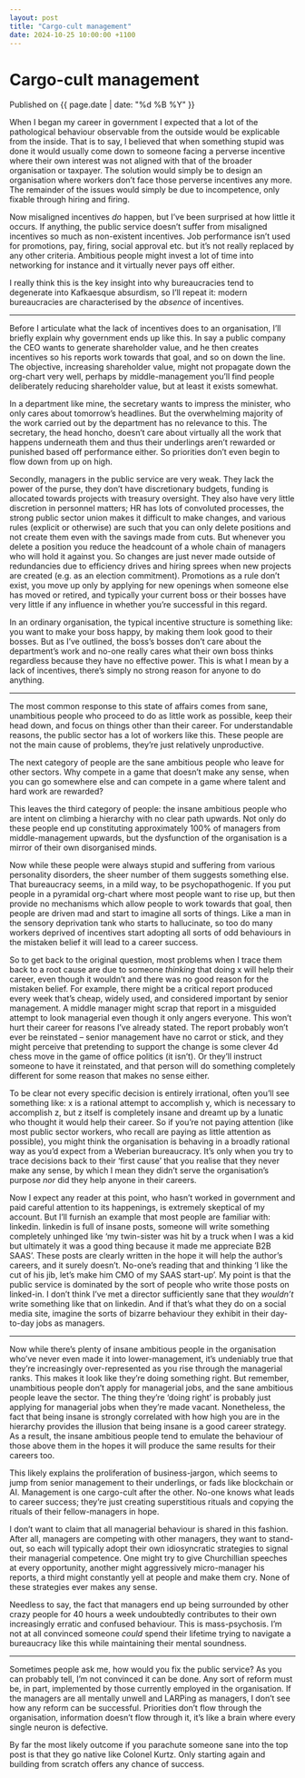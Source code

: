 ```yaml
---
layout: post
title: "Cargo-cult management"
date: 2024-10-25 10:00:00 +1100
---
```


# Cargo-cult management

<span class="publish-date"> Published on  {{ page.date | date: "%d %B %Y" }}

When I began my career in government I expected that a lot of the pathological behaviour observable from the outside would be explicable from the inside. That is to say, I believed that when something stupid was done it would usually come down to someone facing a perverse incentive where their own interest was not aligned with that of the broader organisation or taxpayer. The solution would simply be to design an organisation where workers don’t face those perverse incentives any more. The remainder of the issues would simply be due to incompetence, only fixable through hiring and firing. 

Now misaligned incentives *do* happen, but I’ve been surprised at how little it occurs. If anything, the public service doesn’t suffer from misaligned incentives so much as non-existent incentives. Job performance isn’t used for promotions, pay, firing, social approval etc. but it’s not really replaced by any other criteria. Ambitious people might invest a lot of time into networking for instance and it virtually never pays off either. 

I really think this is the key insight into why bureaucracies tend to degenerate into Kafkaesque absurdism, so I’ll repeat it: modern bureaucracies are characterised by the *absence* of incentives.

***
Before I articulate what the lack of incentives does to an organisation, I’ll briefly explain why government ends up like this. In say a public company the CEO wants to generate shareholder value, and he then creates incentives so his reports work towards that goal, and so on down the line. The objective, increasing shareholder value, might not propagate down the org-chart very well, perhaps by middle-management you’ll find people deliberately reducing shareholder value, but at least it exists somewhat. 

In a department like mine, the secretary wants to impress the minister, who only cares about tomorrow’s headlines. But the overwhelming majority of the work carried out by the department has no relevance to this. The secretary, the head honcho, doesn’t care about virtually all the work that happens underneath them and thus their underlings aren’t rewarded or punished based off performance either. So priorities don’t even begin to flow down from up on high.

Secondly, managers in the public service are very weak. They lack the power of the purse, they don’t have discretionary budgets, funding is allocated towards projects with treasury oversight. They also have very little discretion in personnel matters; HR has lots of convoluted processes, the strong public sector union makes it difficult to make changes, and various rules (explicit or otherwise) are such that you can only delete positions and not create them even with the savings made from cuts. But whenever you delete a position you reduce the headcount of a whole chain of managers who will hold it against you. So changes are just never made outside of redundancies due to efficiency drives and hiring sprees when new projects are created (e.g. as an election commitment). Promotions as a rule don’t exist, you move up only by applying for new openings when someone else has moved or retired, and typically your current boss or their bosses have very little if any influence in whether you’re successful in this regard.  

In an ordinary organisation, the typical incentive structure is something like: you want to make your boss happy, by making them look good to their bosses. But as I’ve outlined, the boss’s bosses don’t care about the department’s work and no-one really cares what their own boss thinks regardless because they have no effective power. This is what I mean by a lack of incentives, there’s simply no strong reason for anyone to do anything. 

***

The most common response to this state of affairs comes from sane, unambitious people who proceed to do as little work as possible, keep their head down, and focus on things other than their career. For understandable reasons, the public sector has a lot of workers like this. These people are not the main cause of problems, they’re just relatively unproductive. 

The next category of people are the sane ambitious people who leave for other sectors. Why compete in a game that doesn’t make any sense, when you can go somewhere else and can compete in a game where talent and hard work are rewarded?

This leaves the third category of people: the insane ambitious people who are intent on climbing a hierarchy with no clear path upwards. Not only do these people end up constituting approximately 100% of managers from middle-management upwards, but the dysfunction of the organisation is a mirror of their own disorganised minds.

Now while these people were always stupid and suffering from various personality disorders, the sheer number of them suggests something else. That bureaucracy seems, in a mild way, to be psychopathogenic. If you put people in a pyramidal org-chart where most people want to rise up, but then provide no mechanisms which allow people to work towards that goal, then people are driven mad and start to imagine all sorts of things. Like a man in the sensory deprivation tank who starts to hallucinate, so too do many workers deprived of incentives start adopting all sorts of odd behaviours in the mistaken belief it will lead to a career success.

So to get back to the original question, most problems when I trace them back to a root cause are due to someone *thinking* that doing x will help their career, even though it wouldn’t and there was no good reason for the mistaken belief. For example, there might be a critical report produced every week that’s cheap, widely used, and considered important by senior management. A middle manager might scrap that report in a misguided attempt to look managerial even though it only angers everyone. This won’t hurt their career for reasons I’ve already stated. The report probably won’t ever be reinstated – senior management have no carrot or stick, and they might perceive that pretending to support the change is some clever 4d chess move in the game of office politics (it isn’t). Or they’ll instruct someone to have it reinstated, and that person will do something completely different for some reason that makes no sense either.

To be clear not every specific decision is entirely irrational, often you’ll see something like: x is a rational attempt to accomplish y, which is necessary to accomplish z, but z itself is completely insane and dreamt up by a lunatic who thought it would help their career. So if you’re not paying attention (like most public sector workers, who recall are paying as little attention as possible), you might think the organisation is behaving in a broadly rational way as you’d expect from a Weberian bureaucracy. It’s only when you try to trace decisions back to their ‘first cause’ that you realise that they never make any sense, by which I mean they didn’t serve the organisation’s purpose *nor* did they help anyone in their careers.

Now I expect any reader at this point, who hasn’t worked in government and paid careful attention to its happenings, is extremely skeptical of my account. But I’ll furnish an example that most people are familiar with: linkedin. linkedin is full of insane posts, someone will write something completely unhinged like ‘my twin-sister was hit by a truck when I was a kid but ultimately it was a good thing because it made me appreciate B2B SAAS’. These posts are clearly written in the hope it will help the author’s careers, and it surely doesn’t. No-one’s reading that and thinking ‘I like the cut of his jib, let’s make him CMO of my SAAS start-up’.  My point is that the public service is dominated by the sort of people who write those posts on linked-in. I don’t think I’ve met a director sufficiently sane that they *wouldn’t* write something like that on linkedin. And if that’s what they do on a social media site, imagine the sorts of bizarre behaviour they exhibit in their day-to-day jobs as managers. 

***

Now while there’s plenty of insane ambitious people in the organisation who’ve never even made it into lower-management, it’s undeniably true that they’re increasingly over-represented as you rise through the managerial ranks. This makes it look like they’re doing something right. But remember, unambitious people don’t apply for managerial jobs, and the sane ambitious people leave the sector. The thing they’re ‘doing right’ is probably just applying for managerial jobs when they’re made vacant. Nonetheless, the fact that being insane is strongly correlated with how high you are in the hierarchy provides the illusion that being insane is a good career strategy. As a result, the insane ambitious people tend to emulate the behaviour of those above them in the hopes it will produce the same results for their careers too.

This likely explains the proliferation of business-jargon, which seems to jump from senior management to their underlings, or fads like blockchain or AI. Management is one cargo-cult after the other. No-one knows what leads to career success; they’re just creating superstitious rituals and copying the rituals of their fellow-managers in hope.

I don’t want to claim that all managerial behaviour is shared in this fashion. After all, managers are competing with other managers, they want to stand-out, so each will typically adopt their own idiosyncratic strategies to signal their managerial competence. One might try to give Churchillian speeches at every opportunity, another might aggressively micro-manager his reports, a third might constantly yell at people and make them cry. None of these strategies ever makes any sense.

Needless to say, the fact that managers end up being surrounded by other crazy people for 40 hours a week undoubtedly contributes to their own increasingly erratic and confused behaviour. This is mass-psychosis. I’m not at all convinced someone *could* spend their lifetime trying to navigate a bureaucracy like this while maintaining their mental soundness. 

***

Sometimes people ask me, how would you fix the public service? As you can probably tell, I’m not convinced it can be done. Any sort of reform must be, in part, implemented by those currently employed in the organisation. If the managers are all mentally unwell and LARPing as managers, I don’t see how any reform can be successful. Priorities don’t flow through the organisation, information doesn’t flow through it, it’s like a brain where every single neuron is defective.

By far the most likely outcome if you parachute someone sane into the top post is that they go native like Colonel Kurtz. Only starting again and building from scratch offers any chance of success.  
